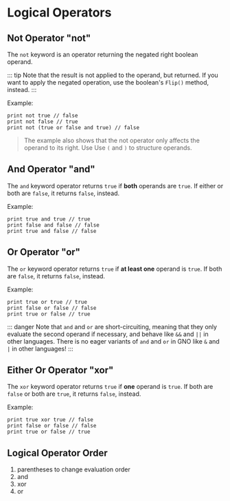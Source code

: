 # Logical Operators

## Not Operator "not"

The `not` keyword is an operator returning the negated right boolean operand.

::: tip
Note that the result is not applied to the operand, but returned.
If you want to apply the negated operation, use the boolean's `Flip()` method, instead.
:::

Example:

```gno
print not true // false
print not false // true
print not (true or false and true) // false
```

> The example also shows that the not operator only affects the operand to its right. Use
> Use `(` and `)` to structure operands.

## And Operator "and"

The `and` keyword operator returns `true` if **both** operands are `true`. If either or both are
`false`, it returns `false`, instead.

Example:

```gno
print true and true // true
print false and false // false
print true and false // false
```

## Or Operator "or"

The `or` keyword operator returns `true` if **at least one** operand is `true`. If both are
`false`, it returns `false`, instead.

Example:

```gno
print true or true // true
print false or false // false
print true or false // true
```

::: danger
Note that `and` and `or` are short-circuiting, meaning that they only evaluate the second operand if necessary, and behave like `&&` and `||` in other languages. There is no eager variants of
`and` and `or` in GNO like `&` and `|` in other languages!
:::

## Either Or Operator "xor"

The `xor` keyword operator returns `true` if **one** operand is `true`. If both are `false` or both
are `true`, it returns `false`, instead.

Example:

```gno
print true xor true // false
print false or false // false
print true or false // true
```

## Logical Operator Order

1. parentheses to change evaluation order
2. and
3. xor
4. or
